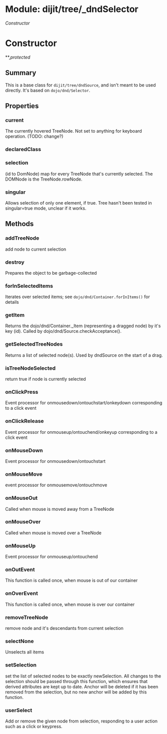 # Module: dijit/tree/_dndSelector

*Constructor*

# Constructor

**,*protected*

## Summary

This is a base class for `dijit/tree/dndSource`, and isn't meant to be used directly.
It's based on `dojo/dnd/Selector`.
## Properties

### current
The currently hovered TreeNode.  Not set to anything for keyboard operation.  (TODO: change?)

### declaredClass


### selection
(id to DomNode) map for every TreeNode that's currently selected.
The DOMNode is the TreeNode.rowNode.

### singular
Allows selection of only one element, if true.
Tree hasn't been tested in singular=true mode, unclear if it works.

## Methods

### addTreeNode
add node to current selection

### destroy
Prepares the object to be garbage-collected

### forInSelectedItems
Iterates over selected items;
see `dojo/dnd/Container.forInItems()` for details

### getItem
Returns the dojo/dnd/Container._Item (representing a dragged node) by it's key (id).
Called by dojo/dnd/Source.checkAcceptance().

### getSelectedTreeNodes
Returns a list of selected node(s).
Used by dndSource on the start of a drag.

### isTreeNodeSelected
return true if node is currently selected

### onClickPress
Event processor for onmousedown/ontouchstart/onkeydown corresponding to a click event

### onClickRelease
Event processor for onmouseup/ontouchend/onkeyup corresponding to a click event

### onMouseDown
Event processor for onmousedown/ontouchstart

### onMouseMove
event processor for onmousemove/ontouchmove

### onMouseOut
Called when mouse is moved away from a TreeNode

### onMouseOver
Called when mouse is moved over a TreeNode

### onMouseUp
Event processor for onmouseup/ontouchend

### onOutEvent
This function is called once, when mouse is out of our container

### onOverEvent
This function is called once, when mouse is over our container

### removeTreeNode
remove node and it's descendants from current selection

### selectNone
Unselects all items

### setSelection
set the list of selected nodes to be exactly newSelection. All changes to the
selection should be passed through this function, which ensures that derived
attributes are kept up to date. Anchor will be deleted if it has been removed
from the selection, but no new anchor will be added by this function.

### userSelect
Add or remove the given node from selection, responding
to a user action such as a click or keypress.

